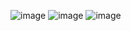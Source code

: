 ![image](https://github.com/user-attachments/assets/aa98d4bb-7e24-4e2e-8a8e-aebb7db97ba0)
![image](https://github.com/user-attachments/assets/9675b3a7-aedc-487e-8d6e-45ea9065b326)
![image](https://github.com/user-attachments/assets/16b4d239-2526-4e0a-a740-c8d035e20880)
